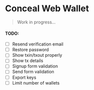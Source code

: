 # Conceal Web Wallet

> Work in progress...

#### TODO:

 - [ ] Resend verification email
 - [ ] Restore password
 - [ ] Show txin/txout properly
 - [ ] Show tx details
 - [ ] Signup form validation
 - [ ] Send form validation
 - [ ] Export keys
 - [ ] Limit number of wallets

